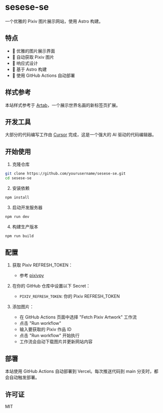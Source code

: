 # sesese-se

一个优雅的 Pixiv 图片展示网站，使用 Astro 构建。

## 特点

- 🎨 优雅的图片展示界面
- 🔄 自动获取 Pixiv 图片
- 📱 响应式设计
- 🚀 基于 Astro 构建
- 🤖 使用 GitHub Actions 自动部署

## 样式参考

本站样式参考于 [Artab](https://github.com/get-artab/artab)，一个展示世界名画的新标签页扩展。

## 开发工具

大部分的代码编写工作由 [Cursor](https://cursor.sh) 完成，这是一个强大的 AI 驱动的代码编辑器。

## 开始使用

1. 克隆仓库
```bash
git clone https://github.com/yourusername/sesese-se.git
cd sesese-se
```

2. 安装依赖
```bash
npm install
```

3. 启动开发服务器
```bash
npm run dev
```

4. 构建生产版本
```bash
npm run build
```

## 配置

1. 获取 Pixiv REFRESH_TOKEN：
   - 参考 [pixivpy](https://github.com/upbit/pixivpy)

2. 在你的 GitHub 仓库中设置以下 Secret：
   - `PIXIV_REFRESH_TOKEN`: 你的 Pixiv REFRESH_TOKEN

3. 添加图片：
   - 在 GitHub Actions 页面中选择 "Fetch Pixiv Artwork" 工作流
   - 点击 "Run workflow"
   - 输入要获取的 Pixiv 作品 ID
   - 点击 "Run workflow" 开始执行
   - 工作流会自动下载图片并更新网站内容

## 部署

本站使用 GitHub Actions 自动部署到 Vercel。每次推送代码到 main 分支时，都会自动触发部署。

## 许可证

MIT 